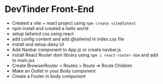 # DevTinder Front-End

- Created a vite + react project using `npm create vite@latest`
- npm install and created a hello world
- setup tailwind css using react
- add config content and add @tailwind in index.css file
- install and setup daisy UI
- Add Navbar component to App.js or create navbar.js
- install React Router dom library using `npm i react-router-dom` and add to main.jsx
- Create BrowserRouter > Routes > Route => Route Children
- Make an Outlet in your Body component
- Create a Footer in body component
